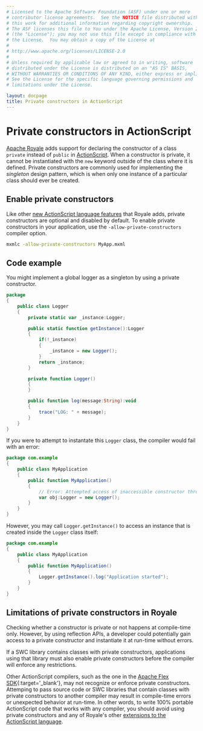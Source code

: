 ```yaml
---
# Licensed to the Apache Software Foundation (ASF) under one or more
# contributor license agreements.  See the NOTICE file distributed with
# this work for additional information regarding copyright ownership.
# The ASF licenses this file to You under the Apache License, Version 2.0
# (the "License"); you may not use this file except in compliance with
# the License.  You may obtain a copy of the License at
# 
# http://www.apache.org/licenses/LICENSE-2.0
# 
# Unless required by applicable law or agreed to in writing, software
# distributed under the License is distributed on an "AS IS" BASIS,
# WITHOUT WARRANTIES OR CONDITIONS OF ANY KIND, either express or implied.
# See the License for the specific language governing permissions and
# limitations under the License.

layout: docpage
title: Private constructors in ActionScript
---
```

# Private constructors in ActionScript

[Apache Royale](../..) adds support for declaring the constructor of a class `private` instead of `public` in [ActionScript](../AS3.html). When a constructor is private, it cannot be instantiated with the `new` keyword outside of the class where it is defined. Private constructors are commonly used for implementing the *singleton* design pattern, which is when only one instance of a particular class should ever be created.

## Enable private constructors

Like other [new ActionScript language features](../AS3.html#new-actionscript-language-features-in-royale) that Royale adds, private constructors are optional and disabled by default. To enable private constructors in your application, use the `-allow-private-constructors` compiler option.

```sh
mxmlc -allow-private-constructors MyApp.mxml
```

## Code example

You might implement a global logger as a singleton by using a private constructor.

```actionscript
package
{
	public class Logger
	{
		private static var _instance:Logger;

		public static function getInstance():Logger
		{
			if(!_instance)
			{
				_instance = new Logger();
			}
			return _instance;
		}

		private function Logger()
		{
		}

		public function log(message:String):void
		{
			trace("LOG: " + message);
		}
	}
}
```

If you were to attempt to instantate this `Logger` class, the compiler would fail with an error:

```actionscript
package com.example
{
	public class MyApplication
	{
		public function MyApplication()
		{
			// Error: Attempted access of inaccessible constructor through a reference with static type Logger
			var obj:Logger = new Logger();
		}
	}
}
```

However, you may call `Logger.getInstance()` to access an instance that is created inside the `Logger` class itself:

```actionscript
package com.example
{
	public class MyApplication
	{
		public function MyApplication()
		{
			Logger.getInstance().log("Application started");
		}
	}
}
```

## Limitations of private constructors in Royale

Checking whether a constructor is private or not happens at compile-time only. However, by using reflection APIs, a developer could potentially gain access to a private constructor and instantiate it at run-time without errors.

If a SWC library contains classes with private constructors, applications using that library must also enable private constructors before the compiler will enforce any restrictions.

Other ActionScript compilers, such as the one in the [Apache Flex SDK](https://flex.apache.org/){:target='_blank'}, may not recognize or enforce private constructors. Attemping to pass source code or SWC libraries that contain classes with private constructors to another compiler may result in compile-time errors or unexpected behavior at run-time. In other words, to write 100% portable ActionScript code that works with any compiler, you should avoid using private constructors and any of Royale's other [extensions to the ActionScript language](new-language-features.html).